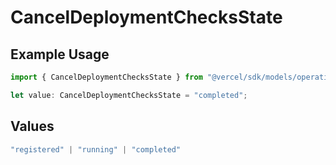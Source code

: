 # CancelDeploymentChecksState

## Example Usage

```typescript
import { CancelDeploymentChecksState } from "@vercel/sdk/models/operations/canceldeployment.js";

let value: CancelDeploymentChecksState = "completed";
```

## Values

```typescript
"registered" | "running" | "completed"
```